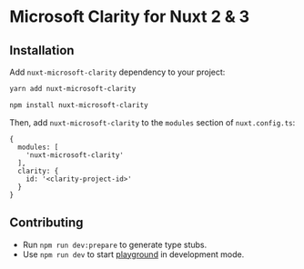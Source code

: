# Microsoft Clarity for Nuxt 2 & 3
## Installation

Add `nuxt-microsoft-clarity` dependency to your project:

<code-group>
  <code-block label="Yarn" active>

  ```bash
  yarn add nuxt-microsoft-clarity
  ```

  </code-block>
  <code-block label="NPM">

  ```bash
  npm install nuxt-microsoft-clarity
  ```

  </code-block>
</code-group>

Then, add `nuxt-microsoft-clarity` to the `modules` section of `nuxt.config.ts`:

```ts[nuxt.config.ts]
{
  modules: [
    'nuxt-microsoft-clarity'
  ],
  clarity: {
    id: '<clarity-project-id>'
  }
}
```

## Contributing

- Run `npm run dev:prepare` to generate type stubs.
- Use `npm run dev` to start [playground](./playground) in development mode.
